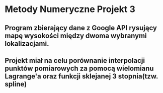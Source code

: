 # Metody Numeryczne Projekt 3
## Program zbierający dane z Google API rysujący mapę wysokości między dwoma wybranymi lokalizacjami. 
## Projekt miał na celu porównanie interpolacji punktów pomiarowych za pomocą wielomianu Lagrange'a oraz funkcji sklejanej 3 stopnia(tzw. spline)
